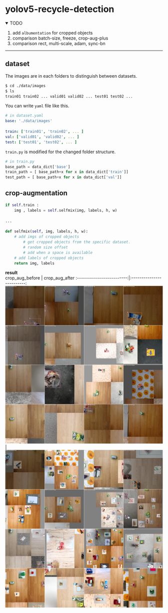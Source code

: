 # yolov5-recycle-detection

<details open>
<summary>TODO</summary>
 
1. add `albumentation` for cropped objects  
2. comparison batch-size, freeze, crop-aug-plus
3. comparison rect, multi-scale, adam, sync-bn
</detail>   

---

## dataset
The images are in each folders to distinguish between datasets.
```sh
$ cd ./data/images
$ ls 
train01 train02 ... valid01 valid02 ... test01 test02 ...
```
You can write `yaml` file like this. 

```yaml
# in dataset.yaml
base: './data/images'

train: ['train01', 'train02', ... ]
val: ['valid01', 'valid02', ... ]
test: ['test01', 'test02', ... ]
```
`train.py` is modified for the changed folder structure. 
```python
# in train.py
base_path = data_dict['base']
train_path = [ base_path+x for x in data_dict['train']]
test_path = [ base_path+x for x in data_dict['val']]
```


## crop-augmentation
```python
if self.train :
    img , labels = self.selfmix(img, labels, h, w)

...

def selfmix(self, img, labels, h, w):
    # add imgs of cropped objects
        # get cropped objects from the specific dataset.
        # random size offset 
        # add when a space is available
    # add labels of cropped objects 
    return img, labels
```  
**result**  
crop_aug_before          |  crop_aug_after
:-------------------------:|:-------------------------:
<img src="./asset/crop_aug_before.jpg"/>  |  <img src="./asset/crop_aug_after.jpg"/>